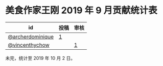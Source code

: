 # 美食作家王刚 2019 年 9 月贡献统计表

| id | 投稿 | 审核 |
| -- | --- | --- |
| [@archerdominique](https://github.com/archerdominique) | [1](/../../issues/220) |  |
| [@vincenthychow](https://github.com/vincenthychow) | | [1](/../../pull/241) |

未完，统计至 2019 年 10 月 2 日。
